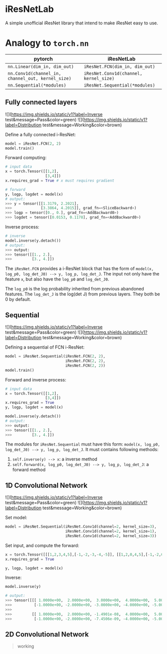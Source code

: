# iResNetLab
A simple unofficial iResNet library that intend to make iResNet easy to use.

# Analogy to `torch.nn`

| pytorch                      | iResNetLab                     |
| ---------------------------- | ------------------------------ |
| `nn.Linear(dim_in, dim_out)` | `iResNet.FCN(dim_in, dim_out)` |
| `nn.Conv1d(channel_in, channel_out, kernel_size)`| `iResNet.Conv1d(channel, kernel_size)`|
| `nn.Sequential(*modules)`    | `iResNet.Sequential(*modules)` |

## Fully connected layers

![](https://img.shields.io/static/v1?label=Inverse test&message=Pass&color=green)
![](https://img.shields.io/static/v1?label=Distribution test&message=Working&color=brown)

Define a fully connected i-ResNet:

```python
model = iResNet.FCN(2, 2)
model.train()
```

Forward computing:

```python
# input data
x = torch.Tensor([[1,2],
                  [3,4]])
x.requires_grad = True # x must requires gradient

# forward
y, logp, logdet = model(x)
# output:
>>> y = tensor([[1.3179, 2.2021],
>>>             [3.3864, 4.2015]], grad_fn=<SliceBackward>)
>>> logp = tensor([0., 0.], grad_fn=<AddBackward0>)
>>> logdet = tensor([0.0153, 0.1178], grad_fn=<AddBackward0>)
```

Inverse process:

```python
# inverse
model.inverse(y.detach())
# output:
>>> output:
>>> tensor([[1., 2.],
>>>         [3., 4.]])
```

The `iResNet.FCN` provides a i-ResNet block that has the form of `model(x, log_p0, log_det_J0) --> y, log_p, log_det_J`.
The input not only have the feature `x`, but also have the `log_p0` and `log_det_J0`.

The `log_p0` is the log probability inherited from previous abandoned features. 
The `log_det_J` is the log(det J) from previous layers. They both be 0 by default.

## Sequential

![](https://img.shields.io/static/v1?label=Inverse test&message=Pass&color=green)
![](https://img.shields.io/static/v1?label=Distribution test&message=Working&color=brown)

Defining a sequential of FCN i-ResNet:

```python
model = iResNet.Sequential(iResNet.FCN(2, 2),
                           iResNet.FCN(2, 2),
                           iResNet.FCN(2, 2))
model.train()
```

Forward and inverse process:

```python
# input data
x = torch.Tensor([[1,2],
                  [3,4]])
x.requires_grad = True
y, logp, logdet = model(x)

model.inverse(y.detach())
# output:
>>> output:
>>> tensor([[1., 2.],
>>>         [3., 4.]])
```

The modules for `iResNet.Sequential` must have this form: `model(x, log_p0, log_det_J0) --> y, log_p, log_det_J`. 
It must contains following methods:

1. `self.inverse(y) --> x`: a inverse method
2. `self.forward(x, log_p0, log_det_J0) --> y, log_p, log_det_J`: a forward method

## 1D Convolutional Network

![](https://img.shields.io/static/v1?label=Inverse test&message=Pass&color=green)
![](https://img.shields.io/static/v1?label=Distribution test&message=Working&color=brown)

Set model:

```python
model = iResNet.Sequential(iResNet.Conv1d(channel=2, kernel_size=3),
                           iResNet.Conv1d(channel=2, kernel_size=1),
                           iResNet.Conv1d(channel=2, kernel_size=3))
```

Set input, and compute the forward:

```python
x = torch.Tensor([[[1,2,3,4,5],[-1,-2,-3,-4,-5]], [[1,2,0,4,5],[-1,-2,0,-4,-5]]])
x.requires_grad = True

y, logp, logdet = model(x)
```

Inverse:

```python
model.inverse(y)

# output:
>>> tensor([[[ 1.0000e+00,  2.0000e+00,  3.0000e+00,  4.0000e+00,  5.0000e+00],
>>>          [-1.0000e+00, -2.0000e+00, -3.0000e+00, -4.0000e+00, -5.0000e+00]],
>>> 
>>>         [[ 1.0000e+00,  2.0000e+00, -1.4901e-08,  4.0000e+00,  5.0000e+00],
>>>          [-1.0000e+00, -2.0000e+00, -7.4506e-09, -4.0000e+00, -5.0000e+00]]])
```

## 2D Convolutional Network

> working